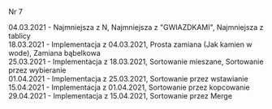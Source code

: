 Nr 7 </br>

04.03.2021 - Najmniejsza z N, Najmniejsza z "GWIAZDKAMI", Najmniejsza z tablicy<br />
18.03.2021 - Implementacja z 04.03.2021, Prosta zamiana (Jak kamien w wode), Zamiana bąbelkowa<br />
25.03.2021 - Implementacja z 18.03.2021, Sortowanie mieszane, Sortowanie przez wybieranie<br />
01.04.2021 - Implementacja z 25.03.2021, Sortowanie przez wstawianie<br />
15.04.2021 - Implementacja z 01.04.2021, Sortowanie przez kopcowanie<br />
29.04.2021 - Implementacja z 15.04.2021, Sortowanie przez Merge<br />
